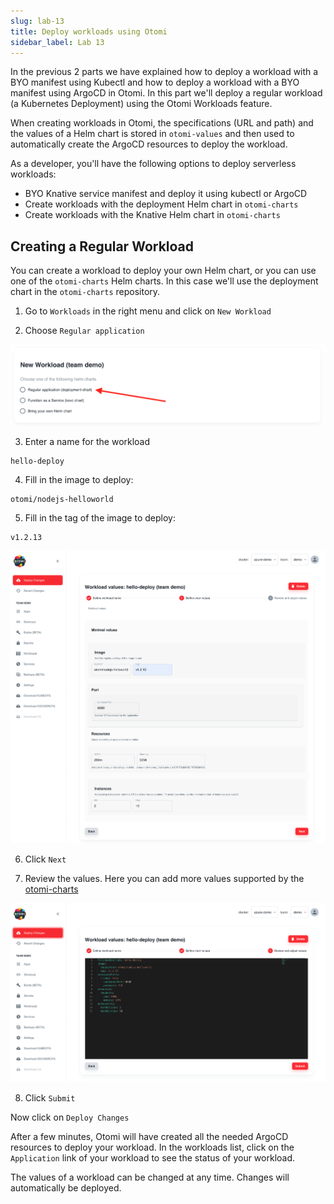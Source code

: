 ```yaml
---
slug: lab-13
title: Deploy workloads using Otomi
sidebar_label: Lab 13
---
```


In the previous 2 parts we have explained how to deploy a workload with a BYO manifest using Kubectl and how to deploy a workload with a BYO manifest using ArgoCD in Otomi. In this part we'll deploy a regular workload (a Kubernetes Deployment) using the Otomi Workloads feature.

When creating workloads in Otomi, the specifications (URL and path) and the values of a Helm chart is stored in `otomi-values` and then used to automatically create the ArgoCD resources to deploy the workload.

As a developer, you'll have the following options to deploy serverless workloads:

- BYO Knative service manifest and deploy it using kubectl or ArgoCD
- Create workloads with the deployment Helm chart  in `otomi-charts`
- Create workloads with the Knative Helm chart in `otomi-charts`

## Creating a Regular Workload

You can create a workload to deploy your own Helm chart, or you can use one of the `otomi-charts` Helm charts. In this case we'll use the deployment chart in the `otomi-charts` repository.

1. Go to `Workloads` in the right menu and click on `New Workload`

2. Choose `Regular application`

![kubecfg](../../img/regular-app.png)

3. Enter a name for the workload

```
hello-deploy
```

4. Fill in the image to deploy:

```
otomi/nodejs-helloworld
```

5. Fill in the tag of the image to deploy:

```
v1.2.13
```

![kubecfg](../../img/regular-app-2.png)

6. Click `Next`

7. Review the values. Here you can add more values supported by the [otomi-charts](https://github.com/redkubes/otomi-charts)

![kubecfg](../../img/regular-app-3.png)

8. Click `Submit`

Now click on `Deploy Changes`

After a few minutes, Otomi will have created all the needed ArgoCD resources to deploy your workload. In the workloads list, click on the `Application` link of your workload to see the status of your workload.

The values of a workload can be changed at any time. Changes will automatically be deployed.